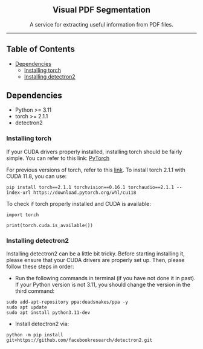 <h2 align="center">Visual PDF Segmentation</h3>
<p align="center">A service for extracting useful information from PDF files.</p>

---

## Table of Contents

- [Dependencies](#dependencies)
  - [Installing torch](#installing-torch)
  - [Installing detectron2](#installing-detectron2)

## Dependencies
- Python >= 3.11
- torch >= 2.1.1
- detectron2

### Installing torch


If your CUDA drivers properly installed, installing torch should be fairly simple. You can refer to this link: [PyTorch](https://pytorch.org)

For previous versions of torch, refer to this [link](https://pytorch.org/get-started/previous-versions/).
To install torch 2.1.1 with CUDA 11.8, you can use:

```
pip install torch==2.1.1 torchvision==0.16.1 torchaudio==2.1.1 --index-url https://download.pytorch.org/whl/cu118
```

To check if torch properly installed and CUDA is available:

```
import torch

print(torch.cuda.is_available())
```


### Installing detectron2

Installing detectron2 can be a little bit tricky. Before starting installing it, please ensure that your CUDA drivers are properly set up. Then, please follow these steps in order:

- Run the following commands in terminal (if you have not done it in past). If your Python version is not 3.11, you should change the version in the third command:
```
sudo add-apt-repository ppa:deadsnakes/ppa -y
sudo apt update
sudo apt install python3.11-dev
```

- Install detectron2 via:
```
python -m pip install git+https://github.com/facebookresearch/detectron2.git
```
